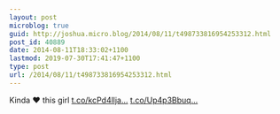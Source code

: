 ```yaml
---
layout: post
microblog: true
guid: http://joshua.micro.blog/2014/08/11/t498733816954253312.html
post_id: 40889
date: 2014-08-11T18:33:02+1100
lastmod: 2019-07-30T17:41:47+1100
type: post
url: /2014/08/11/t498733816954253312.html
---
```

Kinda ❤️ this girl [t.co/kcPd4llja...](http://t.co/kcPd4lljaw) [t.co/Up4p3Bbuq...](http://t.co/Up4p3Bbuqz)
